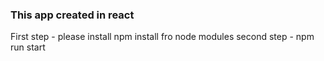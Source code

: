 ### This app created in react

First step - please install npm install fro node modules
second step - npm run start
